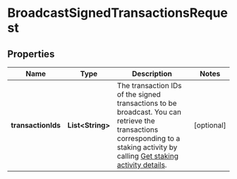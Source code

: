 

# BroadcastSignedTransactionsRequest


## Properties

| Name | Type | Description | Notes |
|------------ | ------------- | ------------- | -------------|
|**transactionIds** | **List&lt;String&gt;** | The transaction IDs of the signed transactions to be broadcast. You can retrieve the transactions corresponding to a staking activity by calling [Get staking activity details](/v2/api-references/stakings/get-staking-activity-details). |  [optional] |



